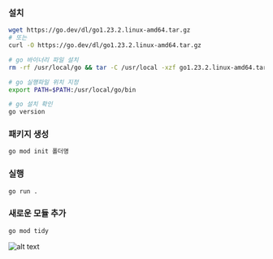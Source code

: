 ### 설치
```bash
wget https://go.dev/dl/go1.23.2.linux-amd64.tar.gz
# 또는 
curl -O https://go.dev/dl/go1.23.2.linux-amd64.tar.gz

# go 바이너리 파일 설치
rm -rf /usr/local/go && tar -C /usr/local -xzf go1.23.2.linux-amd64.tar.gz

# go 실행파일 위치 지정
export PATH=$PATH:/usr/local/go/bin

# go 설치 확인
go version
```

### 패키지 생성
```bash
go mod init 폴더명
```

### 실행
```bash
go run .
```

### 새로운 모듈 추가
```bash
go mod tidy
```

![alt text](https://pangorithm.github.io/MyAuxiliaryStorage/image/go-cheat-sheet.webp)